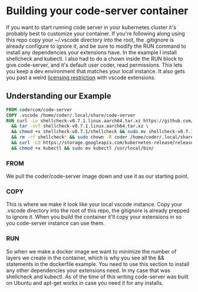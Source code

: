 # Building your code-server container

If you want to start running code server in your kubernetes cluster it's probably best to customize your container. If you're following along using this repo copy your ~/.vscode directory into the root, the .gitignore is already configure to ignore it, and be sure to modify the RUN command to install any dependencies your extensions have. In the example I install shellcheck and kubectl. I also had to do a chown inside the RUN block to give code-server, and it's default user coder, read permissions. This lets you keep a dev environment that matches your local instance. It also gets you past a weird [licensing restriction](https://github.com/cdr/code-server/blob/master/doc/FAQ.md#differences-compared-to-vs-code) with vscode extensions.

## Understanding our Example

```Dockerfile
FROM codercom/code-server
COPY .vscode /home/coder/.local/share/code-server
RUN curl -Lo shellcheck-v0.7.1.linux.aarch64.tar.xz https://github.com/koalaman/shellcheck/releases/download/v0.7.1/shellcheck-v0.7.1.linux.aarch64.tar.xz \
  && tar -xvf shellcheck-v0.7.1.linux.aarch64.tar.xz \
  && chmod +x shellcheck-v0.7.1/shellcheck && sudo mv shellcheck-v0.7.1/shellcheck /usr/local/bin/ \
  && rm -rf shellcheck* && sudo chown -R coder /home/coder/.local/share/code-server \
  && curl -LO https://storage.googleapis.com/kubernetes-release/release/`curl -s https://storage.googleapis.com/kubernetes-release/release/stable.txt`/bin/linux/amd64/kubectl \
  && chmod +x kubectl && sudo mv kubectl /usr/local/bin/
```

### FROM

We pull the coder/code-server image down and use it as our starting point.

### COPY

This is where we make it look like your local vscode instance. Copy your .vscode directory into the root of this repo, the gitignore is already prepped to ignore it. When you build the container it'll copy your extensions in so you code-server instance can use them.

### RUN

So when we make a docker image we want to minimize the number of layers we create in the container, which is why you see all the && statements in the dockerfile example. You need to use this section to install any other dependencies your extensions need. In my case that was shellcheck and kubectl. As of the time of this writing code-server was built on Ubuntu and apt-get works in case you need it for any installs.
